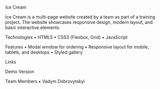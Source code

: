 Ice Cream

Ice Cream is a multi-page website created by a team as part of a training project. The website showcases responsive design, modern layout, and basic interactive elements.

Technologies
	•	HTML5
	•	CSS3 (Flexbox, Grid)
	•	JavaScript

Features
	•	Modal window for ordering
	•	Responsive layout for mobile, tablets, and desktops
	•	Styled gallery

Links

Demo Version

Team Members
	•	Vadym Dobrovytskyi
